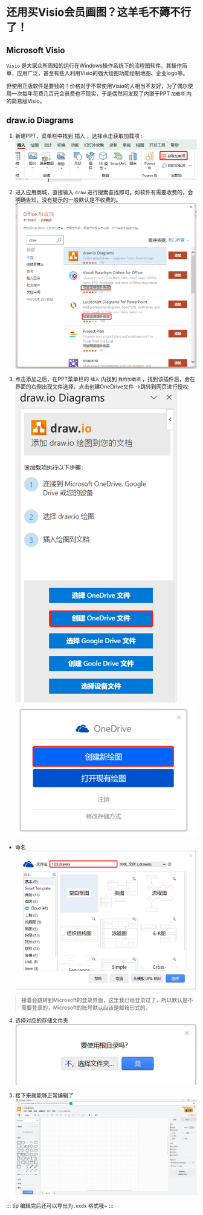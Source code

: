 # 还用买Visio会员画图？这羊毛不薅不行了！

## Microsoft Visio

`Visio` 是大家众所周知的运行在Windows操作系统下的流程图软件。其操作简单，应用广泛，甚至有些人利用Visio的强大绘图功能绘制地图、企业logo等。

但使用正版软件是要钱的！价格对于不常使用Visio的人相当不友好，为了偶尔使用一次每年花费几百元会员费也不现实，于是偶然间发现了内嵌于PPT `加载项` 内的简易版Visio。

## draw.io Diagrams

1. 新建PPT，菜单栏中找到 插入 ，选择点击获取加载项 :
![draw1](./image/draw1.png)

2. 进入应用商城，直接输入 `draw` 进行搜索查找即可。如软件有需要收费的，会明确告知，没有提示的一般默认是不收费的。
![draw2](./image/draw2.png)

3. 点击添加之后，在PPT菜单栏的 `插入` 内找到 `我的加载项` ，找到该插件后，会在界面的右侧出现文件选择，点击创建OneDrive文件 →跳转到网页进行授权:
![draw3](./image/draw3.png)
![draw4](./image/draw4.png)

- 命名
![draw5](./image/draw5.png)

> 接着会跳转到Microsoft的登录界面，这里我已经登录过了，所以默认是不需要登录的，Microsoft的账号默认应该是邮箱形式的。

4. 选择对应的存储文件夹
![draw6](./image/draw6.png)

5. 接下来就能够正常编辑了
![draw7](./image/draw7.png)

::: tip
编辑完后还可以导出为`.vxdx` 格式哦~
:::


